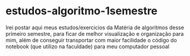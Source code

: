 # estudos-algoritmo-1semestre
Irei postar aqui meus estudos/exercicios da Matéria de algoritmos desse primeiro semestre, para ficar de melhor visualização e organização para mim, além de conseguir transportar com maior facilidade o código do notebook (que utilizo na faculdade) para meu computador pessoal
